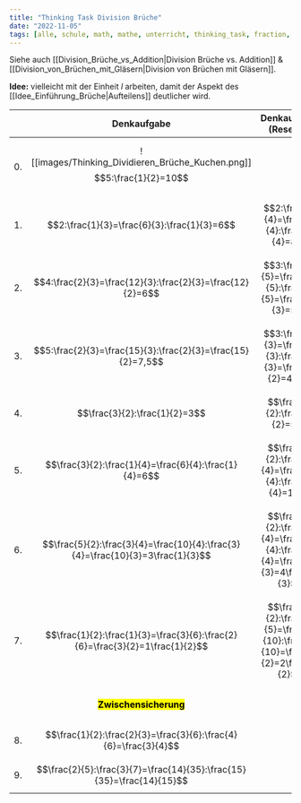 ```yaml
---
title: "Thinking Task Division Brüche"
date: "2022-11-05"
tags: [alle, schule, math, mathe, unterricht, thinking_task, fraction, bruch, bruchrechnung, division, glas, aufteilen]
---
```


Siehe auch [[Division_Brüche_vs_Addition|Division Brüche vs. Addition]] & [[Division_von_Brüchen_mit_Gläsern|Division von Brüchen mit Gläsern]].

**Idee:** vielleicht mit der Einheit $l$ arbeiten, damit der Aspekt des [[Idee_Einführung_Brüche|Aufteilens]] deutlicher wird.

|     |                                  Denkaufgabe                                   |                             Denkaufgabe (Reserve)                              | Kommentar                                                                                                                                                                                                                                                                                                          |
| --- |:------------------------------------------------------------------------------:|:------------------------------------------------------------------------------:| ------------------------------------------------------------------------------------------------------------------------------------------------------------------------------------------------------------------------------------------------------------------------------------------------------------------ |
| 0.  |  ![[images/Thinking_Dividieren_Brüche_Kuchen.png]] <br> $$5:\frac{1}{2}=10$$   |                                                                                | Geschichte: Du hast auf deiner Geburtstagsfeier 5 Liter Limo. In die Gläser der Gäste passen immer 0,5 Liter. Wie viele Gläser kannst du füllen? *(Es geht im Ergebnis um die Anzahl der gefüllten Gläser, NICHT um Liter.)* Hier ist die Vorstellung des Aufteilens wichtig: Wie oft passen 0,5 Liter in 5 Liter? |
| 1.  |                  $$2:\frac{1}{3}=\frac{6}{3}:\frac{1}{3}=6$$                   |                  $$2:\frac{1}{4}=\frac{8}{4}:\frac{1}{4}=8$$                   | Natürliche Zahl durch Stammbruch                                                                                                                                                                                                                                                                                   |
| 2.  |           $$4:\frac{2}{3}=\frac{12}{3}:\frac{2}{3}=\frac{12}{2}=6$$            |           $$3:\frac{3}{5}=\frac{15}{5}:\frac{3}{5}=\frac{15}{3}=5$$            | Natürliche Zahl durch Nicht-Stammbruch                                                                                                                                                                                                                                                                             |
| 3.  |          $$5:\frac{2}{3}=\frac{15}{3}:\frac{2}{3}=\frac{15}{2}=7,5$$           |           $$3:\frac{2}{3}=\frac{9}{3}:\frac{2}{3}=\frac{9}{2}=4,5$$            | Wie 2. nur das Ergebnis ist keine ganze Zahl.                                                                                                                                                                                                                                                                      |
| 4.  |                         $$\frac{3}{2}:\frac{1}{2}=3$$                          |                         $$\frac{5}{2}:\frac{1}{2}=5$$                          | Bruch durch Stammbruch mit gleichem Nenner                                                                                                                                                                                                                                                                         |
| 5.  |             $$\frac{3}{2}:\frac{1}{4}=\frac{6}{4}:\frac{1}{4}=6$$              |            $$\frac{5}{2}:\frac{1}{4}=\frac{10}{4}:\frac{1}{4}=10$$             | Wie 4. nur Nenner des 2. Bruchs ist ein Vielfaches vom Nenner des 1. Bruchs                                                                                                                                                                                                                                        |
| 6.  | $$\frac{5}{2}:\frac{3}{4}=\frac{10}{4}:\frac{3}{4}=\frac{10}{3}=3\frac{1}{3}$$ | $$\frac{7}{2}:\frac{3}{4}=\frac{14}{4}:\frac{3}{4}=\frac{14}{3}=4\frac{2}{3}$$ | Wie 5. nur Ergebnisse sind Brüche                                                                                                                                                                                                                                                                                  |
| 7.  |  $$\frac{1}{2}:\frac{1}{3}=\frac{3}{6}:\frac{2}{6}=\frac{3}{2}=1\frac{1}{2}$$  | $$\frac{1}{2}:\frac{1}{5}=\frac{5}{10}:\frac{2}{10}=\frac{5}{2}=2\frac{1}{2}$$ | Stammbrüche teilerfremd                                                                                                                                                                                                                                                                                            |
|     |                       <mark>**Zwischensicherung**</mark>                       |                                                                                | Wenn alle bei 7. sind, Trick mit [[Division_Brüche_warum_mit_Kehrwert_multiplizieren\|Kehrbruch]] multiplizieren wird zusammen anhand von Beispielen erarbeitet                                                                                                                                                    |
| 8.  |        $$\frac{1}{2}:\frac{2}{3}=\frac{3}{6}:\frac{4}{6}=\frac{3}{4}$$         |                                                                                | Teilerfremd, nicht nur Stammbrüche                                                                                                                                                                                                                                                                                 |
| 9.  |     $$\frac{2}{5}:\frac{3}{7}=\frac{14}{35}:\frac{15}{35}=\frac{14}{15}$$      |                                                                                | Krasse Zahlen                                                                                                                                                                                                                                                                                                      |
